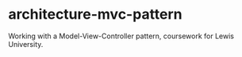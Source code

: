 # architecture-mvc-pattern
Working with a Model-View-Controller pattern, coursework for Lewis University.
